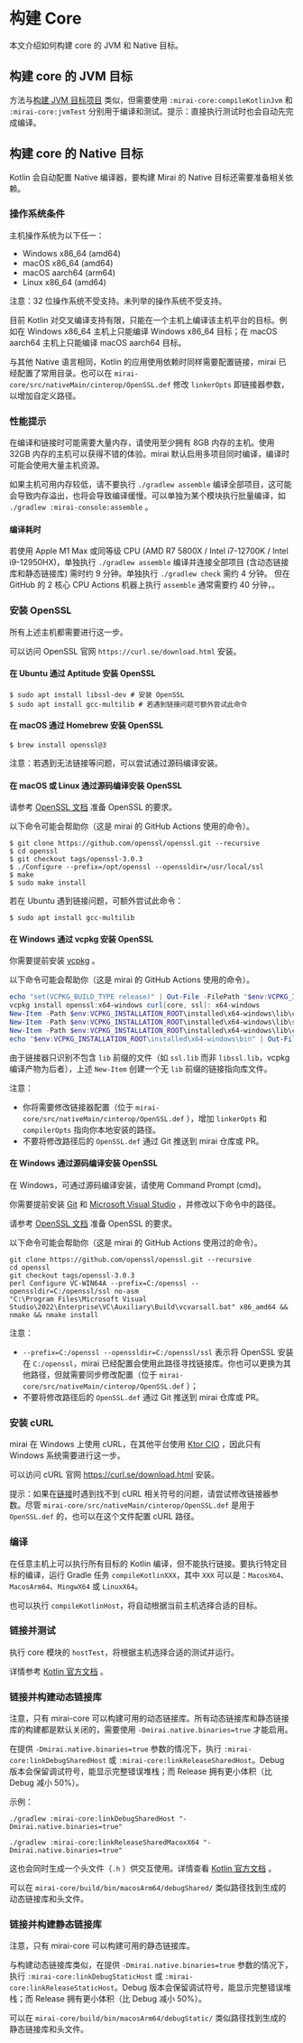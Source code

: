# 构建 Core

本文介绍如何构建 core 的 JVM 和 Native 目标。

## 构建 core 的 JVM 目标

方法与[构建 JVM 目标项目](README.md#构建-jvm-目标项目)
类似，但需要使用 `:mirai-core:compileKotlinJvm` 和 `:mirai-core:jvmTest`
分别用于编译和测试。提示：直接执行测试时也会自动先完成编译。

## 构建 core 的 Native 目标

[OpenSSL.def]: ../../mirai-core/src/nativeMain/cinterop/OpenSSL.def

Kotlin 会自动配置 Native 编译器，要构建 Mirai 的 Native 目标还需要准备相关依赖。

### 操作系统条件

主机操作系统为以下任一：

- Windows x86_64 (amd64)
- macOS x86_64 (amd64)
- macOS aarch64 (arm64)
- Linux x86_64 (amd64)

注意：32 位操作系统不受支持。未列举的操作系统不受支持。

目前 Kotlin 对交叉编译支持有限，只能在一个主机上编译该主机平台的目标。例如在 Windows x86_64 主机上只能编译
Windows x86_64 目标；在 macOS aarch64 主机上只能编译 macOS aarch64 目标。

与其他 Native 语言相同，Kotlin 的应用使用依赖时同样需要配置链接，mirai
已经配置了常用目录。也可以在 `mirai-core/src/nativeMain/cinterop/OpenSSL.def`
修改 `linkerOpts` 即链接器参数，以增加自定义路径。

### 性能提示

在编译和链接时可能需要大量内存，请使用至少拥有 8GB 内存的主机。使用 32GB 内存的主机可以获得不错的体验。mirai
默认启用多项目同时编译，编译时可能会使用大量主机资源。

如果主机可用内存较低，请不要执行 `./gradlew assemble`
编译全部项目，这可能会导致内存溢出，也将会导致编译缓慢。可以单独为某个模块执行批量编译，如 `./gradlew :mirai-console:assemble`
。

#### 编译耗时

若使用 Apple M1 Max 或同等级 CPU (AMD R7 5800X / Intel i7-12700K / Intel
i9-12950HX)，单独执行 `./gradlew assemble` 编译并连接全部项目 (含动态链接库和静态链接库) 需时约 9
分钟。单独执行 `./gradlew check` 需约 4 分钟。
但在 GitHub 的 2 核心 CPU Actions 机器上执行 `assemble` 通常需要约 40 分钟，。

### 安装 OpenSSL

所有上述主机都需要进行这一步。

可以访问 OpenSSL 官网 `https://curl.se/download.html` 安装。

#### 在 Ubuntu 通过 Aptitude 安装 OpenSSL

```shell
$ sudo apt install libssl-dev # 安装 OpenSSL
$ sudo apt install gcc-multilib # 若遇到链接问题可额外尝试此命令
```

#### 在 macOS 通过 Homebrew 安装 OpenSSL

```shell
$ brew install openssl@3
```

注意：若遇到无法链接等问题，可以尝试通过源码编译安装。

#### 在 macOS 或 Linux 通过源码编译安装 OpenSSL

请参考 [OpenSSL 文档](https://github.com/openssl/openssl/blob/master/INSTALL.md#prerequisites)
准备 OpenSSL 的要求。

以下命令可能会帮助你（这是 mirai 的 GitHub Actions 使用的命令）。

```shell
$ git clone https://github.com/openssl/openssl.git --recursive
$ cd openssl
$ git checkout tags/openssl-3.0.3
$ ./Configure --prefix=/opt/openssl --openssldir=/usr/local/ssl
$ make
$ sudo make install
```

若在 Ubuntu 遇到链接问题，可额外尝试此命令：

```shell
$ sudo apt install gcc-multilib
```

#### 在 Windows 通过 vcpkg 安装 OpenSSL

你需要提前安装 [vcpkg](https://github.com/microsoft/vcpkg/blob/master/README_zh_CN.md)
。

以下命令可能会帮助你（这是 mirai 的 GitHub Actions 使用的命令）。

```powershell
echo "set(VCPKG_BUILD_TYPE release)" | Out-File -FilePath "$env:VCPKG_INSTALLATION_ROOT\triplets\x64-windows.cmake" -Encoding utf8 -Append
vcpkg install openssl:x64-windows curl[core, ssl]: x64-windows
New-Item -Path $env:VCPKG_INSTALLATION_ROOT\installed\x64-windows\lib\crypto.lib -ItemType SymbolicLink -Value $env:VCPKG_INSTALLATION_ROOT\installed\x64-windows\lib\libcrypto.lib
New-Item -Path $env:VCPKG_INSTALLATION_ROOT\installed\x64-windows\lib\ssl.lib -ItemType SymbolicLink -Value $env:VCPKG_INSTALLATION_ROOT\installed\x64-windows\lib\libssl.lib
New-Item -Path $env:VCPKG_INSTALLATION_ROOT\installed\x64-windows\lib\curl.lib -ItemType SymbolicLink -Value $env:VCPKG_INSTALLATION_ROOT\installed\x64-windows\lib\libcurl.lib
echo "$env:VCPKG_INSTALLATION_ROOT\installed\x64-windows\bin" | Out-File -FilePath $env:GITHUB_PATH -Encoding utf8 -Append
```

由于链接器只识别不包含 `lib` 前缀的文件（如 `ssl.lib` 而非 `libssl.lib`，vcpkg 编译产物为后者），上述 `New-Item` 创建一个无 `lib` 前缀的链接指向库文件。

注意：

- 你将需要修改链接器配置（位于 `mirai-core/src/nativeMain/cinterop/OpenSSL.def`
  ），增加 `linkerOpts` 和 `compilerOpts` 指向你本地安装的路径。
- 不要将修改路径后的 `OpenSSL.def` 通过 Git 推送到 mirai 仓库或 PR。

#### 在 Windows 通过源码编译安装 OpenSSL

在 Windows，可通过源码编译安装，请使用 Command Prompt (cmd)。

你需要提前安装 [Git](https://git-scm.com/)
和 [Microsoft Visual Studio](https://visualstudio.microsoft.com/zh-hans/)
，并修改以下命令中的路径。

请参考 [OpenSSL 文档](https://github.com/openssl/openssl/blob/master/INSTALL.md#prerequisites)
准备 OpenSSL 的要求。

以下命令可能会帮助你（这是 mirai 的 GitHub Actions 使用过的命令）。

```shell
git clone https://github.com/openssl/openssl.git --recursive
cd openssl
git checkout tags/openssl-3.0.3
perl Configure VC-WIN64A --prefix=C:/openssl --openssldir=C:/openssl/ssl no-asm
"C:\Program Files\Microsoft Visual Studio\2022\Enterprise\VC\Auxiliary\Build\vcvarsall.bat" x86_amd64 && nmake && nmake install
```

注意：

- `--prefix=C:/openssl --openssldir=C:/openssl/ssl` 表示将 OpenSSL
  安装在 `C:/openssl`，mirai
  已经配置会使用此路径寻找链接库。你也可以更换为其他路径，但就需要同步修改配置（位于 `mirai-core/src/nativeMain/cinterop/OpenSSL.def`
  ）；
- 不要将修改路径后的 `OpenSSL.def` 通过 Git 推送到 mirai 仓库或 PR。

### 安装 cURL

mirai 在 Windows 上使用
cURL，在其他平台使用 [Ktor CIO](https://ktor.io/docs/http-client-engines.html#cio)
，因此只有 Windows 系统需要进行这一步。

可以访问 cURL 官网 <https://curl.se/download.html> 安装。

提示：如果在[链接](#链接并测试)时遇到找不到 cURL
相关符号的问题，请尝试修改链接器参数。尽管 `mirai-core/src/nativeMain/cinterop/OpenSSL.def`
是用于 `OpenSSL.def` 的，也可以在这个文件配置 cURL 路径。

### 编译

在任意主机上可以执行所有目标的 Kotlin 编译，但不能执行链接。要执行特定目标的编译，运行 Gradle
任务 `compileKotlinXXX`，其中 `XXX` 可以是：`MacosX64`、`MacosArm64`、`MingwX64`
或 `LinuxX64`。

也可以执行 `compileKotlinHost`，将自动根据当前主机选择合适的目标。

### 链接并测试

执行 core 模块的 `hostTest`，将根据主机选择合适的测试并运行。

详情参考 [Kotlin 官方文档](https://kotlinlang.org/docs/multiplatform-run-tests.html)
。

### 链接并构建动态链接库

注意，只有 mirai-core 可以构建可用的动态链接库。所有动态链接库和静态链接库的构建都是默认关闭的，需要使用 `-Dmirai.native.binaries=true` 才能启用。

在提供 `-Dmirai.native.binaries=true` 参数的情况下，执行 `:mirai-core:linkDebugSharedHost`
或 `:mirai-core:linkReleaseSharedHost`。Debug 版本会保留调试符号，能显示完整错误堆栈；而
Release 拥有更小体积（比 Debug 减小 50%）。

示例：

```shell
./gradlew :mirai-core:linkDebugSharedHost "-Dmirai.native.binaries=true"

./gradlew :mirai-core:linkReleaseSharedMacoxX64 "-Dmirai.native.binaries=true"
```

这也会同时生成一个头文件（`.h`
）供交互使用。详情查看 [Kotlin 官方文档](https://kotlinlang.org/docs/native-c-interop.html)
。

可以在 `mirai-core/build/bin/macosArm64/debugShared/` 类似路径找到生成的动态链接库和头文件。

### 链接并构建静态链接库

注意，只有 mirai-core 可以构建可用的静态链接库。

与构建动态链接库类似，在提供 `-Dmirai.native.binaries=true` 参数的情况下，执行 `:mirai-core:linkDebugStaticHost`
或 `:mirai-core:linkReleaseStaticHost`。Debug 版本会保留调试符号，能显示完整错误堆栈；而
Release 拥有更小体积（比 Debug 减小 50%）。

可以在 `mirai-core/build/bin/macosArm64/debugStatic/` 类似路径找到生成的静态链接库和头文件。
